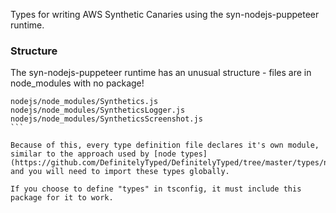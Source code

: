 Types for writing AWS Synthetic Canaries using the syn-nodejs-puppeteer runtime.

### Structure

The syn-nodejs-puppeteer runtime has an unusual structure - files are in node_modules with no package!

````
nodejs/node_modules/Synthetics.js
nodejs/node_modules/SyntheticsLogger.js
nodejs/node_modules/SyntheticsScreenshot.js
```

Because of this, every type definition file declares it's own module, similar to the approach used by [node types](https://github.com/DefinitelyTyped/DefinitelyTyped/tree/master/types/node/), and you will need to import these types globally.

If you choose to define "types" in tsconfig, it must include this package for it to work.
````
